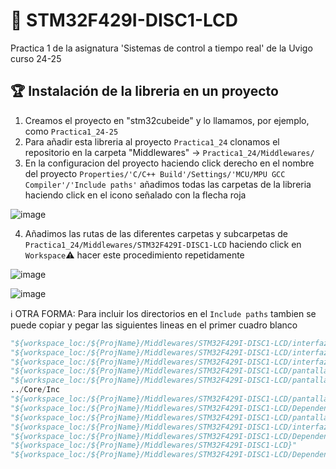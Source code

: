 # 🚀 STM32F429I-DISC1-LCD
Practica 1 de la asignatura 'Sistemas de control a tiempo real' de la Uvigo curso 24-25

## 🏆 Instalación de la libreria en un proyecto
1. Creamos el proyecto en "stm32cubeide" y lo llamamos, por ejemplo, como `Practica1_24-25`
2. Para añadir esta libreria al proyecto `Practica1_24` clonamos el repositorio en la carpeta "Middlewares" -> `Practica1_24/Middlewares/`
3. En la configuracion del proyecto haciendo click derecho en el nombre del proyecto `Properties/'C/C++ Build'/Settings/'MCU/MPU GCC Compiler'/'Include paths'` añadimos todas las carpetas de la libreria haciendo click en el icono señalado con la flecha roja

![image](https://github.com/user-attachments/assets/3d423f3b-959d-42b5-9787-a7b40991bb86)

4. Añadimos las rutas de las diferentes carpetas y subcarpetas de `Practica1_24/Middlewares/STM32F429I-DISC1-LCD` haciendo click en `Workspace`⚠️ hacer este procedimiento repetidamente

![image](https://github.com/user-attachments/assets/80266d75-9541-4e03-8599-7be901582192)

![image](https://github.com/user-attachments/assets/eff8b692-d4e4-4006-9d02-b524c9653987)




ℹ️ OTRA FORMA: Para incluir los directorios en el `Include paths` tambien se puede copiar y pegar las siguientes lineas en el primer cuadro blanco

``` python
"${workspace_loc:/${ProjName}/Middlewares/STM32F429I-DISC1-LCD/interfazLCD/Colores}"
"${workspace_loc:/${ProjName}/Middlewares/STM32F429I-DISC1-LCD/interfazLCD/Componentes}"
"${workspace_loc:/${ProjName}/Middlewares/STM32F429I-DISC1-LCD/interfazLCD/Imagenes}"
"${workspace_loc:/${ProjName}/Middlewares/STM32F429I-DISC1-LCD/pantallaLCD/Componentes}"
"${workspace_loc:/${ProjName}/Middlewares/STM32F429I-DISC1-LCD/pantallaLCD/Imagenes}"
../Core/Inc
"${workspace_loc:/${ProjName}/Middlewares/STM32F429I-DISC1-LCD/pantallaLCD/juegosCaracteres}"
"${workspace_loc:/${ProjName}/Middlewares/STM32F429I-DISC1-LCD/Dependencias/Src}"
"${workspace_loc:/${ProjName}/Middlewares/STM32F429I-DISC1-LCD/pantallaLCD}"
"${workspace_loc:/${ProjName}/Middlewares/STM32F429I-DISC1-LCD/interfazLCD}"
"${workspace_loc:/${ProjName}/Middlewares/STM32F429I-DISC1-LCD/Dependencias}"
"${workspace_loc:/${ProjName}/Middlewares/STM32F429I-DISC1-LCD}"
"${workspace_loc:/${ProjName}/Middlewares/STM32F429I-DISC1-LCD/Dependencias/Inc}"
```
